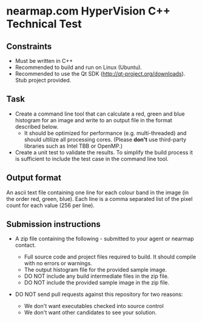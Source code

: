 # nearmap.com HyperVision C++ Technical Test

## Constraints

* Must be written in C++
* Recommended to build and run on Linux (Ubuntu).
* Recommended to use the Qt SDK (http://qt-project.org/downloads).  Stub project provided.

## Task

* Create a command line tool that can calculate a red, green and blue histogram for an image and write to an output file in the format described below.
  * It should be optimized for performance (e.g. multi-threaded) and should ultilize all processing cores.
   (Please **don't** use third-party libraries such as Intel TBB or OpenMP.)
* Create a unit test to validate the results.  To simplify the build process it is sufficient to include the test case in the command line tool.

## Output format

An ascii text file containing one line for each colour band in the image (in the order red, green, blue).  Each line is a comma separated list of the pixel count for each value (256 per line).

## Submission instructions

* A zip file containing the following - submitted to your agent or nearmap contact.
  * Full source code and project files required to build.  It should compile with no errors or warnings.
  * The output histogram file for the provided sample image.
  * DO NOT include any build intermediate files in the zip file.
  * DO NOT include the provided sample image in the zip file.


* DO NOT send pull requests against this repository for two reasons:
  * We don't want executables checked into source control
  * We don't want other candidates to see your solution.
